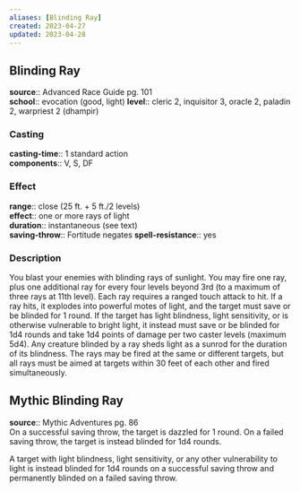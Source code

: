 ```yaml
---
aliases: [Blinding Ray]
created: 2023-04-27
updated: 2023-04-28
---
```


## Blinding Ray

**source**:: Advanced Race Guide pg. 101  
**school**:: evocation (good, light)
**level**:: cleric 2, inquisitor 3, oracle 2, paladin 2, warpriest 2 (dhampir)

### Casting

**casting-time**:: 1 standard action  
**components**:: V, S, DF

### Effect

**range**:: close (25 ft. + 5 ft./2 levels)  
**effect**:: one or more rays of light  
**duration**:: instantaneous (see text)  
**saving-throw**:: Fortitude negates
**spell-resistance**:: yes

### Description

You blast your enemies with blinding rays of sunlight. You may fire one ray, plus one additional ray for every four levels beyond 3rd (to a maximum of three rays at 11th level). Each ray requires a ranged touch attack to hit. If a ray hits, it explodes into powerful motes of light, and the target must save or be blinded for 1 round. If the target has light blindness, light sensitivity, or is otherwise vulnerable to bright light, it instead must save or be blinded for 1d4 rounds and take 1d4 points of damage per two caster levels (maximum 5d4). Any creature blinded by a ray sheds light as a sunrod for the duration of its blindness. The rays may be fired at the same or different targets, but all rays must be aimed at targets within 30 feet of each other and fired simultaneously.

## Mythic Blinding Ray

**source**:: Mythic Adventures pg. 86  
On a successful saving throw, the target is dazzled for 1 round. On a failed saving throw, the target is instead blinded for 1d4 rounds.  
  
A target with light blindness, light sensitivity, or any other vulnerability to light is instead blinded for 1d4 rounds on a successful saving throw and permanently blinded on a failed saving throw.
